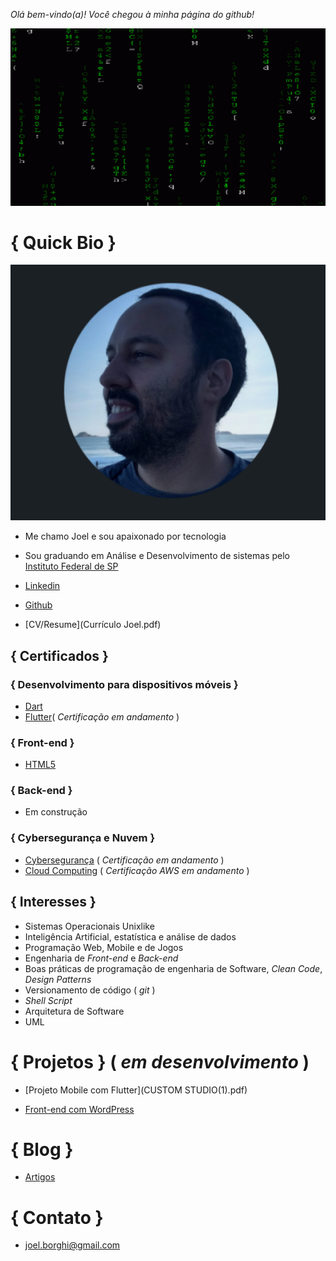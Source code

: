 _Olá bem-vindo(a)! Você chegou à minha página do github!_

![Gif](Matrix.gif)


# { Quick Bio }

![Image](Perfil.png)


 - Me chamo Joel e sou apaixonado por tecnologia
 - Sou graduando em Análise e Desenvolvimento de sistemas pelo [Instituto Federal de SP](https://bra.ifsp.edu.br)
 
 - [Linkedin](https://www.linkedin.com/in/joel-guerreiro-a35866108)
 
 - [Github](https://github.com/Joelfo123)
 
 - [CV/Resume](Currículo Joel.pdf)


## { Certificados } 

### { Desenvolvimento para dispositivos móveis }


 - [Dart](https://www.devmedia.com.br/certificado/tecnologia/dart/joel-guerreiro)
 - [Flutter]()( _Certificação em andamento_ )
 
 
### { Front-end }
 
 - [HTML5](https://www.devmedia.com.br/certificado/tecnologia/html/joel-guerreiro)
 
### { Back-end }
 
 - Em construção


### { Cybersegurança e Nuvem }
 
 - [Cybersegurança]() ( _Certificação em andamento_ )
 - [Cloud Computing]() ( _Certificação AWS em andamento_ ) 


## { Interesses }
 
 - Sistemas Operacionais Unixlike
 - Inteligência Artificial, estatística e análise de dados
 - Programação Web, Mobile e de Jogos 
 - Engenharia de _Front-end_ e _Back-end_
 - Boas práticas de programação de engenharia de Software, _Clean Code_, _Design Patterns_
 - Versionamento de código ( _git_ )
 - _Shell Script_
 - Arquitetura de Software
 - UML

# { Projetos } ( _em desenvolvimento_ )
 
 - [Projeto Mobile com Flutter](CUSTOM STUDIO(1).pdf)

 - [Front-end com WordPress](https://cursospremium.com.br)


# { Blog }

- [Artigos](https://techrookie1987.blogspot.com)


# { Contato }

- [joel.borghi@gmail.com](mailto:joel.borghi@gmail.com)
